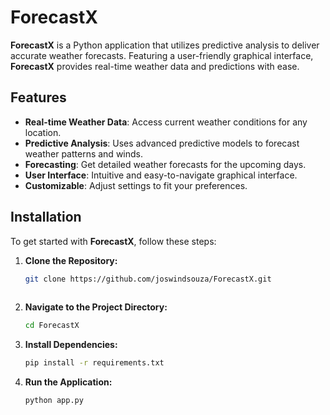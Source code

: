 # ForecastX

**ForecastX** is a Python application that utilizes predictive analysis to deliver accurate weather forecasts. Featuring a user-friendly graphical interface, **ForecastX** provides real-time weather data and predictions with ease.

## Features

- **Real-time Weather Data**: Access current weather conditions for any location.
- **Predictive Analysis**: Uses advanced predictive models to forecast weather patterns and winds.
- **Forecasting**: Get detailed weather forecasts for the upcoming days.
- **User Interface**: Intuitive and easy-to-navigate graphical interface.
- **Customizable**: Adjust settings to fit your preferences.

## Installation

To get started with **ForecastX**, follow these steps:

1. **Clone the Repository:**

   ```bash
   git clone https://github.com/joswindsouza/ForecastX.git
 
2. **Navigate to the Project Directory:**
     ```bash
   cd ForecastX
3. **Install Dependencies:**
   ```bash
   pip install -r requirements.txt
4. **Run the Application:**
   ```bash
   python app.py

